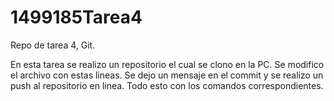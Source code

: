 # 1499185Tarea4
Repo de tarea 4, Git.

En esta tarea se realizo un repositorio el cual se clono en la PC. Se modifico el archivo con estas lineas. Se dejo un mensaje en el commit y se realizo un push al repositorio en linea. Todo esto con los comandos correspondientes.
